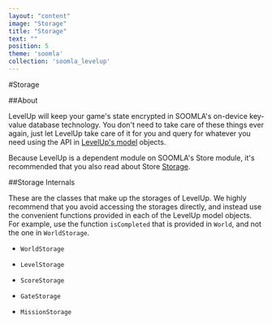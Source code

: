 ```yaml
---
layout: "content"
image: "Storage"
title: "Storage"
text: ""
position: 5
theme: 'soomla'
collection: 'soomla_levelup'
---
```


#Storage

##About

LevelUp will keep your game's state encrypted in SOOMLA's on-device key-value database technology. You don't need to take care of these things ever again, just let LevelUp take care of it for you and query for whatever you need using the API in [LevelUp's model](/docs/soomla/levelup/Model) objects.

Because LevelUp is a dependent module on SOOMLA's Store module, it's recommended that you also read about Store [Storage](/docs/soomla/store/Storage).

##Storage Internals

These are the classes that make up the storages of LevelUp. We highly recommend that you avoid accessing the storages directly, and instead use the convenient functions provided in each of the LevelUp model objects. For example, use the function `isCompleted` that is provided in `World`, and not the one in `WorldStorage`.

- `WorldStorage`

- `LevelStorage`

- `ScoreStorage`

- `GateStorage`

- `MissionStorage`
